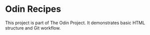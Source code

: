 # Odin Recipes
This project is part of The Odin Project.
It demonstrates basic HTML structure and Git workflow.

